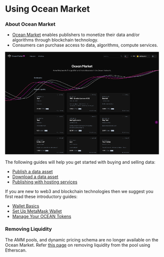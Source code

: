 # Using Ocean Market

### About Ocean Market

* [Ocean Market](https://market.oceanprotocol.com/) enables publishers to monetize their data and/or algorithms through blockchain technology.
* Consumers can purchase access to data, algorithms, compute services.

![Ocean Market Landing Page](images/marketplace/marketplace-landing-page.png)

The following guides will help you get started with buying and selling data:

* [Publish a data asset](marketplace-publish-data-asset.md)
* [Download a data asset](marketplace-download-data-asset.md)
* [Publishing with hosting services](../building-with-ocean/asset-hosting.md)

If you are new to web3 and blockchain technologies then we suggest you first read these introductory guides:

* [Wallet Basics](../building-with-ocean/wallets.md)
* [Set Up MetaMask Wallet](../orientation/metamask-setup.md)
* [Manage Your OCEAN Tokens](../building-with-ocean/wallets-and-ocean-tokens.md)

### Removing Liquidity

The AMM pools, and dynamic pricing schema are no longer available on the Ocean Market. Refer [this page](remove-liquidity-using-etherscan.md) on removing liquidity from the pool using Etherscan.
